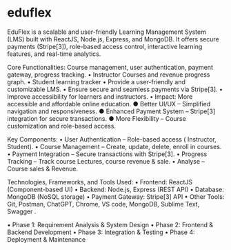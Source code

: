 # eduflex
EduFlex is a scalable and user-friendly Learning  Management System (LMS) built with ReactJS, Node.js, Express, and  MongoDB. It offers secure payments (Stripe[3]), role-based access  control, interactive learning features, and real-time analytics. 

Core Functionalities: Course management, user authentication, payment 
gateway, progress tracking.
 • Instructor Courses and revenue progress graph.
 • Student learning tracker
 • Provide a user-friendly and customizable LMS.
 • Ensure secure and seamless payments via Stripe[3].
 • Improve accessibility for learners and instructors.
 • Impact: More accessible and affordable online education.
 ● Better UI/UX – Simplified navigation and responsiveness.
 ● Enhanced Payment System – Stripe[3] integration for secure 
   transactions.
 ● More Flexibility – Course customization and role-based access.

  Key Components:
• User Authentication – Role-based access ( Instructor, Student).
 • Course Management – Create, update, delete, enroll in courses.
 • Payment Integration – Secure transactions with Stripe[3].
 • Progress Tracking – Track course Lectures, course revenue & sale.
 • Analyse – Course sales & Revenue.

 Technologies, Frameworks, and Tools Used:
• Frontend: ReactJS (Component-based UI)
 • Backend: Node.js, Express (REST API)
 • Database: MongoDB (NoSQL storage)
 • Payment Gateway: Stripe[3] API
 • Other Tools: Git, Postman, ChatGPT, Chrome, VS code, MongoDB, 
Sublime Text, Swagger .

• Phase 1: Requirement Analysis & System Design
 • Phase 2: Frontend & Backend Development
 • Phase 3: Integration & Testing
 • Phase 4: Deployment & Maintenance
